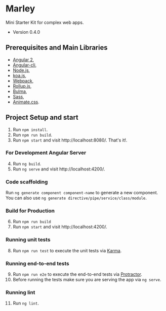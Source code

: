 # Marley

Mini Starter Kit for complex web apps.

* Version 0.4.0

## Prerequisites and Main Libraries

* [Angular 2](https://angular.io/),
* [Angular-cli](https://github.com/angular/angular-cli),
* [Node.js](https://nodejs.org/en/),
* [koa.js](http://koajs.com/),
* [Webpack](https://webpack.js.org/),
* [Rollup.js](https://rollupjs.org/),
* [Bulma](http://bulma.io/),
* [Sass](http://sass-lang.com/),
* [Animate.css](https://github.com/daneden/animate.css).

## Project Setup and start

1. Run `npm install`.
2. Run `npm run build`.
3. Run `npm start` and visit http://localhost:8080/. That's it!.

### For Development Angular Server
4. Run `ng build`.
5. Run `ng serve` and visit http://localhost:4200/.

### Code scaffolding
Run `ng generate component component-name` to generate a new component. You can also use `ng generate directive/pipe/service/class/module`.

### Build for Production
6. Run `npm run build`
7. Run `npm start` and visit http://localhost:4200/.

### Running unit tests
8. Run `npm run test` to execute the unit tests via [Karma](https://karma-runner.github.io).

### Running end-to-end tests
9. Run `npm run e2e` to execute the end-to-end tests via [Protractor](http://www.protractortest.org/).
10. Before running the tests make sure you are serving the app via `ng serve`.

### Running lint
11. Run `ng lint`.